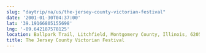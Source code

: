 ```yaml
---
slug: "daytrip/na/us/the-jersey-county-victorian-festival"
date: '2001-01-30T04:37:00'
lat: '39.19166805155698'
lng: '-89.642187578125'
location: Ballpark Trail, Litchfield, Montgomery County, Illinois, 62056, United States
title: The Jersey County Victorian Festival
---
```



